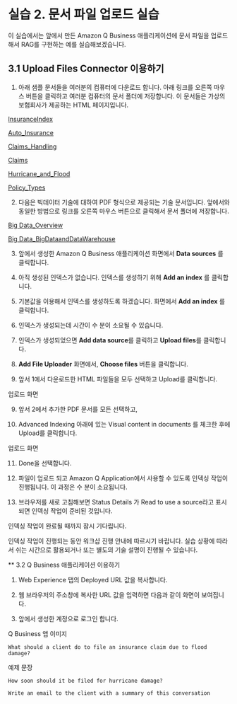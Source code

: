 # 실습 2. 문서 파일 업로드 실습

이 실습에서는 앞에서 만든 Amazon Q Business 애플리케이션에 문서 파일을 업로드해서 RAG를 구현하는 예를 실습해보겠습니다.

## 3.1 Upload Files Connector 이용하기

1. 아래 샘플 문서들을 여러분의 컴퓨터에 다운로드 합니다. 
아래 링크를 오른쪽 마우스 버튼을 클릭하고 여러분 컴퓨터의 문서 폴더에 저장합니다. 이 문서들은 가상의 보험회사가 제공하는 HTML 페이지입니다.

[InsuranceIndex](https://static.us-east-1.prod.workshops.aws/public/cafbc4e1-15bf-4df1-add1-e1d15948d360/static/0_InsuranceIndex.html) 

[Auto_Insurance](https://static.us-east-1.prod.workshops.aws/public/cafbc4e1-15bf-4df1-add1-e1d15948d360/static/1_Auto_Insurance.html) 

[Claims_Handling](https://static.us-east-1.prod.workshops.aws/public/cafbc4e1-15bf-4df1-add1-e1d15948d360/static/2_Claims_Handling.html) 

[Claims](https://static.us-east-1.prod.workshops.aws/public/cafbc4e1-15bf-4df1-add1-e1d15948d360/static/3_Claims.html) 

[Hurricane_and_Flood](https://static.us-east-1.prod.workshops.aws/public/cafbc4e1-15bf-4df1-add1-e1d15948d360/static/4_Hurricane_and_Flood.html)

[Policy_Types](https://static.us-east-1.prod.workshops.aws/public/cafbc4e1-15bf-4df1-add1-e1d15948d360/static/5_Policy_Types.html)


2. 다음은  빅데이터 기술에 대하여 PDF 형식으로 제공되는 기술 문서입니다. 
앞에서와 동일한 방법으로 링크를 오른쪽 마우스 버튼으로 클릭해서 문서 폴더에 저장합니다.

[Big Data_Overview](https://static.us-east-1.prod.workshops.aws/public/cafbc4e1-15bf-4df1-add1-e1d15948d360/static/Big%20Data_Overview.pdf)

[Big Data_BigDataandDataWarehouse](https://static.us-east-1.prod.workshops.aws/public/cafbc4e1-15bf-4df1-add1-e1d15948d360/static/Big%20Data_BigDataandDataWarehouse.pdf)


3. 앞에서 생성한 Amazon Q Business 애플리케이션 화면에서 **Data sources** 를 클릭합니다.

4. 아직 생성된 인덱스가 없습니다. 인덱스를 생성하기 위해 **Add an index** 를 클릭합니다.

5. 기본값을 이용해서 인덱스를 생성하도록 하겠습니다. 화면에서 **Add an index** 를 클릭합니다.

6. 인덱스가 생성되는데 시간이 수 분이 소요될 수 있습니다.


7. 인덱스가 생성되었으면 **Add data source**를 클릭하고 **Upload files**를 클릭합니다.

8. **Add File Uploader** 화면에서, **Choose files** 버튼을 클릭합니다.

9. 앞서 1에서 다운로드한 HTML 파일들을 모두 선택하고 Upload를 클릭합니다.

업로드 화면

9. 앞서 2에서 추가한 PDF 문서를 모든 선택하고, 

10. Advanced Indexing 아래에 있는 Visual content in documents 를 체크한 후에 Upload를 클릭합니다.

업로드 화면

11. Done을 선택합니다.

12. 파일이 업로드 되고 Amazon Q Application에서 사용할 수 있도록 인덱싱 작업이 진행됩니다. 이 과정은 수 분이 소요됩니다. 

13. 브라우저를 새로 고침해보면 Status Details 가 Read to use a source라고 표시되면 인덱싱 작업이 준비된 것입니다.

인덱싱 작업이 완료될 때까지 잠시 기다립니다. 

인덱싱 작업이 진행되는 동안 워크샵 진행 안내에 따르시기 바랍니다. 
실습 상황에 따라서 쉬는 시간으로 활용되거나 또는 별도의 기술 설명이 진행될 수 있습니다.


** 3.2 Q Business 애플리케이션 이용하기

1. Web Experience 탭의 Deployed URL 값을 복사합니다.

2. 웹 브라우저의 주소창에 복사한 URL 값을 입력하면 다음과 같이 화면이 보여집니다.

3. 앞에서 생성한 계정으로 로그인 합니다.

Q Business 앱 이미지

~~~
What should a client do to file an insurance claim due to flood damage?
~~~


예제 문장 


~~~
How soon should it be filed for hurricane damage?
~~~

~~~
Write an email to the client with a summary of this conversation
~~~
